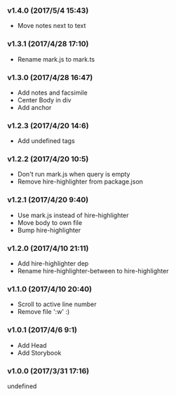 ### v1.4.0	(2017/5/4 15:43)
* Move notes next to text

### v1.3.1	(2017/4/28 17:10)
* Rename mark.js to mark.ts

### v1.3.0	(2017/4/28 16:47)
* Add notes and facsimile
* Center Body in div
* Add anchor

### v1.2.3	(2017/4/20 14:6)
* Add undefined tags

### v1.2.2	(2017/4/20 10:5)
* Don't run mark.js when query is empty
* Remove hire-highlighter from package.json

### v1.2.1	(2017/4/20 9:40)
* Use mark.js instead of hire-highlighter
* Move body to own file
* Bump hire-highlighter

### v1.2.0	(2017/4/10 21:11)
* Add hire-highlighter dep
* Rename hire-highlighter-between to hire-highlighter

### v1.1.0	(2017/4/10 20:40)
* Scroll to active line number
* Remove file ':w' :)

### v1.0.1	(2017/4/6 9:1)
* Add Head
* Add Storybook

### v1.0.0	(2017/3/31 17:16)


undefined